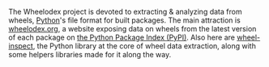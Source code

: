 The Wheelodex project is devoted to extracting & analyzing data from wheels,
[Python](https://www.python.org)'s file format for built packages.  The main
attraction is [wheelodex.org](https://www.wheelodex.org), a website exposing
data on wheels from the latest version of each package on [the Python Package
Index (PyPI)](https://pypi.org).  Also here are
[wheel-inspect](https://github.com/wheelodex/wheel-inspect), the Python library
at the core of wheel data extraction, along with some helpers libraries made
for it along the way.
